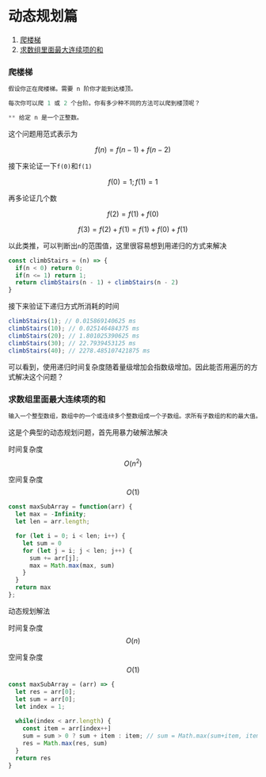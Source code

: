# 动态规划篇

1. [爬楼梯](https://leetcode-cn.com/problems/climbing-stairs/)
2. [求数组里面最大连续项的和](https://leetcode-cn.com/problems/maximum-subarray/)



### 爬楼梯

```javascript
假设你正在爬楼梯。需要 n 阶你才能到达楼顶。

每次你可以爬 1 或 2 个台阶。你有多少种不同的方法可以爬到楼顶呢？

** 给定 n 是一个正整数。
```

这个问题用范式表示为

$$
f(n) = f(n-1) + f(n-2)
$$

接下来论证一下`f(0)`和`f(1)`

$$
f(0) = 1;
f(1) = 1
$$

再多论证几个数

$$
f(2) = f(1) + f(0)
$$

$$
f(3) = f(2) + f(1) = f(1) + f(0) + f(1)
$$

以此类推，可以判断出`n`的范围值，这里很容易想到用递归的方式来解决

```javascript
const climbStairs = (n) => {
  if(n < 0) return 0;
  if(n <= 1) return 1;
  return climbStairs(n - 1) + climbStairs(n - 2)
}
```

接下来验证下递归方式所消耗的时间

```javascript
climbStairs(1); // 0.015869140625 ms
climbStairs(10); // 0.025146484375 ms
climbStairs(20); // 1.801025390625 ms
climbStairs(30); // 22.7939453125 ms
climbStairs(40); // 2278.485107421875 ms
```

可以看到，使用递归时间复杂度随着量级增加会指数级增加。因此能否用遍历的方式解决这个问题？



### 求数组里面最大连续项的和

```javascript
输入一个整型数组，数组中的一个或连续多个整数组成一个子数组。求所有子数组的和的最大值。
```

这是个典型的动态规划问题，首先用暴力破解法解决

时间复杂度 $$O(n^2)$$ 

空间复杂度 $$O(1)$$ 

```javascript
const maxSubArray = function(arr) {
  let max = -Infinity;
  let len = arr.length;

  for (let i = 0; i < len; i++) {
    let sum = 0
    for (let j = i; j < len; j++) {
      sum += arr[j];
      max = Math.max(max, sum)
    }
  }
  return max
};
```

动态规划解法

时间复杂度 $$O(n)$$ 

空间复杂度 $$O(1)$$ 

```javascript
const maxSubArray = (arr) => {
  let res = arr[0];
  let sum = arr[0];
  let index = 1;
  
  while(index < arr.length) {
    const item = arr[index++]
    sum = sum > 0 ? sum + item : item; // sum = Math.max(sum+item, item)
    res = Math.max(res, sum)
  }
  return res
}
```

### 

